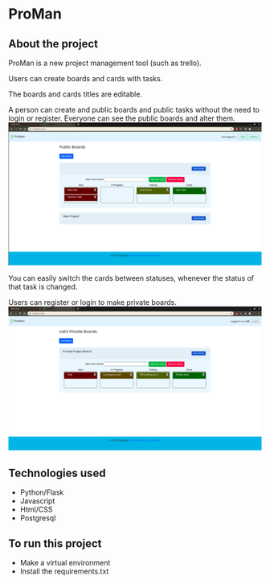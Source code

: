 # ProMan 

## About the project

ProMan is a new project management tool (such as trello).

Users can create boards and cards with tasks.

The boards and cards titles are editable. 

A person can create and public boards and public tasks without the need to login or register. Everyone can see the public boards and alter them.
![implementaion](Screenshots/MainPage.png)

You can easily switch the cards between statuses, whenever the status of that task is changed.

Users can register or login to make private boards.
![implementaion](Screenshots/privateBoards.png)

## Technologies used

- Python/Flask
- Javascript
- Html/CSS
- Postgresql

## To run this project

- Make a virtual environment
- Install the requirements.txt
